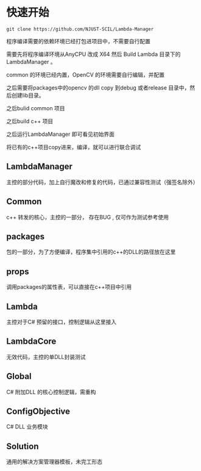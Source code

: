 # 快速开始

```
git clone https://github.com/NJUST-SCIL/Lambda-Manager
```

程序编译需要的依赖环境已经打包进项目中，不需要自行配置

需要先将程序编译环境从AnyCPU 改成 X64 然后 Build  Lambda 目录下的LambdaManager 。



common  的环境已经内置，OpenCV 的环境需要自行编辑，并配置

之后需要将packages中的opencv 的dll copy 到debug 或者release 目录中，然后创建lib目录。

之后bulid common 项目

之后build c++ 项目

之后运行LambdaManager  即可看见初始界面

将已有的c++项目copy进来，编译，就可以进行联合调试





## LambdaManager

主控的部分代码，加上自行魔改和修复的代码，已通过兼容性测试（强签名除外）

## Common

c++ 转发的核心，主控的一部分， 存在BUG ,  仅可作为测试参考使用

## packages

包的一部分，为了方便编译，程序集中引用的c++的DLL的路径放在这里

## props

调用packages的属性表，可以直接在c++项目中引用

## Lambda

主控对于C# 预留的接口，控制逻辑从这里接入

## LambdaCore

无效代码，主控的单DLL封装测试

## Global

C# 附加DLL 的核心控制逻辑，需重构

## ConfigObjective

C# DLL  业务模块

## Solution

通用的解决方案管理器模板，未完工形态
